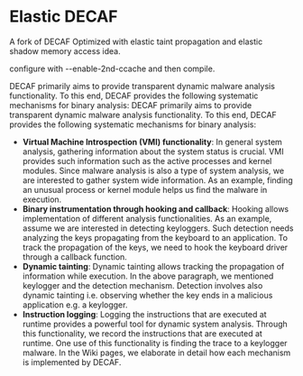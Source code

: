 # Elastic DECAF
A fork of DECAF Optimized with elastic taint propagation and elastic shadow memory access idea.

configure with --enable-2nd-ccache and then compile.

DECAF primarily aims to provide transparent dynamic malware analysis functionality. To this end, DECAF provides the following systematic mechanisms for binary analysis:
DECAF primarily aims to provide transparent dynamic malware analysis functionality. To this end, DECAF provides the following systematic mechanisms for binary analysis:
* **Virtual Machine Introspection (VMI) functionality**: In general system analysis, gathering information about the system status is crucial. VMI provides such information such as the active processes and kernel modules. Since malware analysis is also a type of system analysis, we are interested to gather system wide information. As an example, finding an unusual process or kernel module helps us find the malware in execution.
* **Binary instrumentation through hooking and callback**: Hooking allows implementation of different analysis functionalities. As an example, assume we are interested in detecting keyloggers. Such detection needs analyzing the keys propagating from the keyboard to an application. To track the propagation of the keys, we need to hook the keyboard driver through a callback function.
* **Dynamic tainting**: Dynamic tainting allows tracking the propagation of information while execution. In the above paragraph, we mentioned keylogger and the detection mechanism. Detection involves also dynamic tainting i.e. observing whether the key ends in a malicious application e.g. a keylogger.
* **Instruction logging**: Logging the instructions that are executed at runtime provides a powerful tool for dynamic system analysis. Through this functionality, we record the instructions that are executed at runtime. One use of this functionality is finding the trace to a keylogger malware.
 In the Wiki pages, we elaborate in detail how each mechanism is implemented by DECAF.

